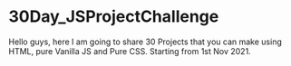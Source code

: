 # 30Day_JSProjectChallenge
Hello guys, here I am going to share 30 Projects that you can make using HTML, pure Vanilla JS and Pure CSS. Starting from 1st Nov 2021. 

